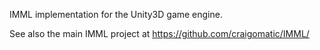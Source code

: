 IMML implementation for the Unity3D game engine.

See also the main IMML project at https://github.com/craigomatic/IMML/